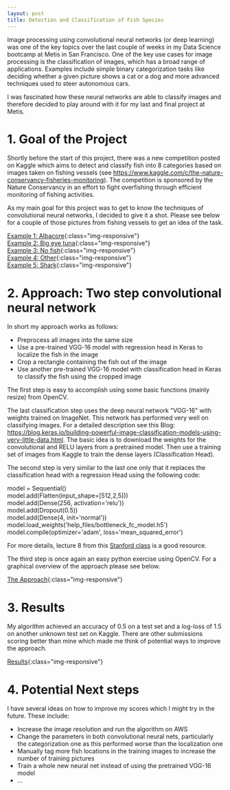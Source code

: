 ```yaml
---
layout: post
title: Detection and Classification of Fish Species
---
```


Image processing using convolutional neural networks (or deep learning) was one of the key topics over the last couple of weeks in my Data Science bootcamp at Metis in San Francisco. One of the key use cases for image processing is the classification of images, which has a broad range of applications. Examples include simple binary categorization tasks like deciding whether a given picture shows a cat or a dog and more advanced techniques used to steer autonomous cars.

I was fascinated how these neural networks are able to classify images and therefore decided to play around with it for my last and final project at Metis.

# 1. Goal of the Project
  
Shortly before the start of this project, there was a new competition posted on Kaggle which aims to detect and classify fish into 8 categories based on images taken on fishing vessels (see https://www.kaggle.com/c/the-nature-conservancy-fisheries-monitoring). The competition is sponsored by the Nature Conservancy in an effort to fight overfishing through efficient monitoring of fishing activities.

As my main goal for this project was to get to know the techniques of convolutional neural networks, I decided to give it a shot. Please see below for a couple of those pictures from fishing vessels to get an idea of the task.

[Example 1: Albacore](/images/Final/ALB.jpg){:class="img-responsive"}  
[Example 2: Big eye tuna](/images/Final/BET.jpg){:class="img-responsive"}  
[Example 3: No fish](/images/Final/NoF.jpg){:class="img-responsive"}  
[Example 4: Other](/images/Final/Other.jpg){:class="img-responsive"}  
[Example 5: Shark](/images/Final/shark.jpg){:class="img-responsive"}  

# 2. Approach: Two step convolutional neural network
  
In short my approach works as follows:

* Preprocess all images into the same size
* Use a pre-trained VGG-16 model with regression head in Keras to localize the fish in the image
* Crop a rectangle containing the fish out of the image
* Use another pre-trained VGG-16 model with classification head in Keras to classify the fish using the cropped image

The first step is easy to accomplish using some basic functions (mainly resize) from OpenCV.

The last classification step uses the deep neural network "VGG-16" with weights trained on ImageNet. This network has performed very well on classifying images. For a detailed description see this Blog: https://blog.keras.io/building-powerful-image-classification-models-using-very-little-data.html. The basic idea is to download the weights for the convolutional and RELU layers from a pretrained model. Then use a training set of images from Kaggle to train the dense layers (Classification Head).

The second step is very similar to the last one only that it replaces the classification head with a regression Head using the following code: 

model = Sequential()  
model.add(Flatten(input_shape=[512,2,5]))  
model.add(Dense(256, activation='relu'))  
model.add(Dropout(0.5))  
model.add(Dense(4, init='normal'))  
model.load_weights('help_files/bottleneck_fc_model.h5')  
model.compile(optimizer='adam', loss='mean_squared_error')  

For more details, lecture 8 from this [Stanford class](https://archive.org/details/cs231n-CNNs) is a good resource.

The third step is once again an easy python exercise using OpenCV. For a graphical overview of the approach please see below.

[The Approach](/images/Final/Process.png){:class="img-responsive"}

# 3. Results

My algorithm achieved an accuracy of 0.5 on a test set and a log-loss of 1.5 on another unknown test set on Kaggle. There are other submissions scoring better than mine which made me think of potential ways to improve the approach. 

[Results](/images/Final/Results.png){:class="img-responsive"}

# 4. Potential Next steps

I have several ideas on how to improve my scores which I might try in the future. These include:

* Increase the image resolution and run the algorithm on AWS
* Change the parameters in both convolutional neural nets, particularly the categorization one as this performed worse than the localization one
* Manually tag more fish locations in the training images to increase the number of training pictures
* Train a whole new neural net instead of using the pretrained VGG-16 model
* ...


